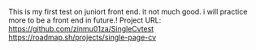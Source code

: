 This is my first test on juniort front end. it not much good. i will practice more to be a front end in future.!
Project URL: https://github.com/zinmu01za/SingleCvtest
https://roadmap.sh/projects/single-page-cv
